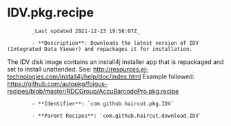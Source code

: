 # IDV.pkg.recipe

            _Last updated 2021-12-23 19:58:07Z_

            - **Description**: Downloads the latest version of IDV (Integrated Data Viewer) and repackages it for installation.

The IDV disk image contains an install4j installer app that is repackaged and set to install unattended.
See: http://resources.ej-technologies.com/install4j/help/doc/index.html
Example followed: https://github.com/autopkg/foigus-recipes/blob/master/RDCGroup/AccuBarcodePro.pkg.recipe


            - **Identifier**: `com.github.haircut.pkg.IDV`

            - **Parent Recipes**: `com.github.haircut.download.IDV`